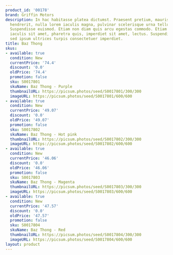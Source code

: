 ```yaml
---
product_id: '00178'
brand: Griffin Motors
description: In hac habitasse platea dictumst. Praesent pretium, mauris sed fermentum
  hendrerit, nulla lorem iaculis magna, pulvinar scelerisque urna tellus a justo.
  Suspendisse euismod. Etiam non diam quis arcu egestas commodo. Etiam lacus lorem,
  iaculis sit amet, pharetra quis, imperdiet sit amet, lectus. Suspendisse odio. Donec
  sed ipsum ultrices turpis consectetuer imperdiet.
title: Baz Thong
skus:
- available: true
  condition: New
  currentPrice: '74.4'
  discount: '0.0'
  oldPrice: '74.4'
  promotion: false
  sku: S0017801
  skuName: Baz Thong - Purple
  thumbnailURL: https://picsum.photos/seed/S0017801/300/300
  imageURL: https://picsum.photos/seed/S0017801/600/600
- available: true
  condition: New
  currentPrice: '49.07'
  discount: '0.0'
  oldPrice: '49.07'
  promotion: false
  sku: S0017802
  skuName: Baz Thong - Hot pink
  thumbnailURL: https://picsum.photos/seed/S0017802/300/300
  imageURL: https://picsum.photos/seed/S0017802/600/600
- available: true
  condition: New
  currentPrice: '46.06'
  discount: '0.0'
  oldPrice: '46.06'
  promotion: false
  sku: S0017803
  skuName: Baz Thong - Magenta
  thumbnailURL: https://picsum.photos/seed/S0017803/300/300
  imageURL: https://picsum.photos/seed/S0017803/600/600
- available: true
  condition: New
  currentPrice: '47.57'
  discount: '0.0'
  oldPrice: '47.57'
  promotion: false
  sku: S0017804
  skuName: Baz Thong - Red
  thumbnailURL: https://picsum.photos/seed/S0017804/300/300
  imageURL: https://picsum.photos/seed/S0017804/600/600
layout: product
---
```

